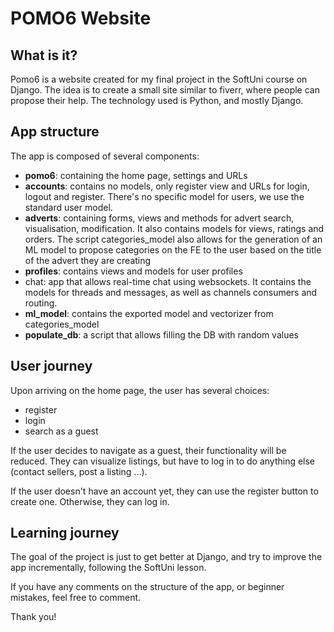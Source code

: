 # POMO6 Website 

## What is it? 
Pomo6 is a website created for my final project in the SoftUni course
on Django. The idea is to create a small site
similar to fiverr, where people can propose 
their help. 
The technology used is Python, and mostly
Django. 

## App structure 
The app is composed of several components: 
- **pomo6**: containing the home page, settings and URLs
- **accounts**: contains no models, only register view and URLs
for login, logout and register. 
There's no specific model for users, we use the standard 
user model.
- **adverts**: containing forms, views and methods 
for advert search, visualisation, modification. It also contains 
models for views, ratings and orders. The script categories_model
also allows for the generation of an ML model to propose categories
on the FE to the user based on the title of the advert they are creating
- **profiles**: contains views and models for user profiles
- chat: app that allows real-time chat using websockets. It contains
the models for threads and messages, as well as channels consumers 
and routing.
- **ml_model**: contains the exported model and vectorizer from categories_model
- **populate_db**: a script that allows filling the DB with random values

## User journey
Upon arriving on the home page, the user has several choices:
- register
- login
- search as a guest

If the user decides to navigate as a guest, their functionality will
be reduced. They can visualize listings, but have to log in to do anything 
else (contact sellers, post a listing ...).

If the user doesn't have an account yet, they can use the register button
to create one. Otherwise, they can log in.

## Learning journey 
The goal of the project is just to get 
better at Django, and try to improve the 
app incrementally, following the SoftUni lesson.

If you have any comments on the structure
of the app, or beginner mistakes, feel free to comment.

Thank you!

